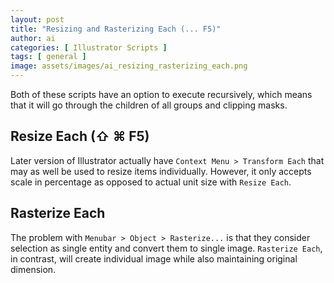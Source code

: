 ```yaml
---
layout: post
title: "Resizing and Rasterizing Each (... F5)"
author: ai
categories: [ Illustrator Scripts ]
tags: [ general ]
image: assets/images/ai_resizing_rasterizing_each.png
---
```


Both of these scripts have an option to execute recursively, which means that it will go through the children of all groups and clipping masks.

Resize Each (⇧ ⌘ F5)
--------------------

Later version of Illustrator actually have `Context Menu > Transform Each` that may as well be used to resize items individually. However, it only accepts scale in percentage as opposed to actual unit size with `Resize Each`.

Rasterize Each
--------------

The problem with `Menubar > Object > Rasterize...` is that they consider selection as single entity and convert them to single image. `Rasterize Each`, in contrast, will create individual image while also maintaining original dimension.